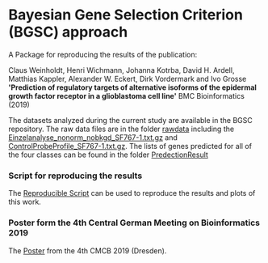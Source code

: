 # Bayesian Gene Selection Criterion (BGSC) approach

A Package for reproducing the results of the publication:

Claus Weinholdt, Henri Wichmann, Johanna Kotrba, David H. Ardell, Matthias Kappler, Alexander W. Eckert, Dirk Vordermark and Ivo Grosse __'Prediction of regulatory targets of alternative isoforms of the epidermal growth factor receptor in a glioblastoma cell line'__ BMC Bioinformatics (2019)

The datasets analyzed during the current study are available in the BGSC repository. The raw data files are in the folder [rawdata](./rawdata/) including the [Einzelanalyse_nonorm_nobkgd_SF767-1.txt.gz](./rawdata/Einzelanalyse_nonorm_nobkgd_SF767-1.txt.gz) and [ControlProbeProfile_SF767-1.txt.gz](./rawdata/ControlProbeProfile_SF767-1.txt.gz). 
The lists of genes predicted for all of the four classes can be found in the folder [PredectionResult](./PredectionResult/)

### Script for reproducing the results
The [Reproducible Script](./ReproducibleScript.md) can be used to reproduce the results and plots of this work.

### Poster form the 4th Central German Meeting on Bioinformatics 2019 
The [Poster](./PaperPlot/Poster-ME19_Weinholdt_EGFR.pdf) from the 4th CMCB 2019 (Dresden).

<!--  ### Paper Draft

[publication pdf](./Regulatory_targets_of_alternative_isoforms_of_epidermal_growth_factor_receptor_in_a_glioblastoma_cell_line.pdf)

 -->
 